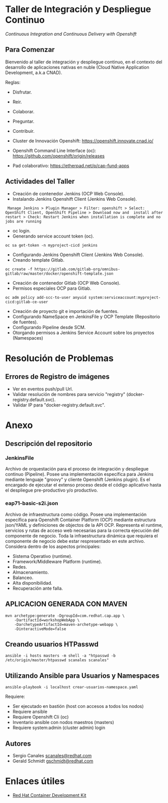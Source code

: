 
# Taller de Integración y Despliegue Continuo
*Continuous Integration and Continuous Delivery with Openshift*

## Para Comenzar

Bienvenido al taller de integración y despliegue continuo, en el contexto del desarrollo de aplicaciones nativas en nuble (Cloud Native Application Development, a.k.a CNAD).

Reglas:
- Disfrutar.
- Reir.
- Colaborar.
- Preguntar.
- Contribuir.

- Cluster de Innovación Openshift: https://openshift.innovate.cnad.io/
- Openshift Command Line Interface (oc): https://github.com/openshift/origin/releases
- Pad colaborativo: https://etherpad.net/p/cap-fund-apps

## Actividades del Taller
- Creación de contenedor Jenkins (OCP Web Console).
- Instalando Jenkins Openshift Client (Jenkins Web Console).
```
 Manage Jenkins > Plugin Manager > Filter: openshift > Select: OpenShift Client, OpenShift Pipeline > Download now and  install after restart > Check: Restart Jenkins when installation is complete and no jobs are running
```
- oc login.
- Generando service account token (oc).
```
oc sa get-token -n myproject-cicd jenkins
```
- Configurando Jenkins Openshift Client (Jenkins Web Console).
- Creando template Gitlab.
```
oc create -f https://gitlab.com/gitlab-org/omnibus-gitlab/raw/master/docker/openshift-template.json
```
- Creación de contenedor Gitlab (OCP Web Console).
- Permisos especiales OCP para Gitlab.
```
oc adm policy add-scc-to-user anyuid system:serviceaccount:myproject-cicd:gitlab-ce-user
```
- Creación de proyecto git e importación de fuentes.
- Configurando NameSpace en JenkinsFile y OCP Template (Repositorio de fuentes).
- Configurando Pipeline desde SCM.
- Otorgando permisos a Jenkins Service Account sobre los proyectos (Namespaces)

# Resolución de Problemas
## Errores de Registro de imágenes
- Ver en eventos push/pull Url.
- Validar resolución de nombres para servicio "registry" (docker-registry.default.svc).
- Validar IP para "docker-registry.default.svc".

# Anexo

## Descripción del repositorio
### JenkinsFile
Archivo de orquestación para el proceso de integración y despliegue continuo (Pipeline). Posee una implementación específica para Jenkins mediante lenguaje "groovy" y cliente Openshift (Jenkins plugin).
Es el encargado de ejecutar el extenso proceso desde el código aplicativo hasta el despliegue pre-productivo y/o productivo.
### eap71-basic-s2i.json
Archivo de infraestructura como código. Posee una implementación específica para Openshift Container Platform (OCP) mediante estructura json/YAML y definiciones de objectos de la API OCP.
Representa el runtime, servicios y rutas de acceso web necesarias para la correcta ejecución del componente de negocio.
Toda la infraestructura dinámica que requiera el componente de negocio debe estar respresentado en este archivo. Considera dentro de los aspectos principales:
- Sistema Operativo (runtime).
- Framework/Middleware Platform (runtime).
- Redes.
- Almacenamiento.
- Balanceo.
- Alta disponibilidad.
- Recuperación ante falla.
## APLICACION GENERADA CON MAVEN
```
mvn archetype:generate -DgroupId=com.redhat.cap.app \
	-DartifactId=workshopWebApp \
	-DarchetypeArtifactId=maven-archetype-webapp \
	-DinteractiveMode=false
```
## Creando usuarios HTPasswd

```
ansible -i hosts masters -m shell -a "htpasswd -b /etc/origin/master/htpasswd scanales scanales"
```

## Utilizando Ansible para Usuarios y Namespaces
```
ansible-playbook -i localhost crear-usuarios-namespace.yaml
```
Requiere:
- Ser ejecutado en bastión (host con accesos a todos los nodos)
- Requiere ansible
- Requiere Openshift Cli (oc)
- Inventario ansible con nodos maestros (masters)
- Requiere system:admin (cluster admin) login

## Autores
- Sergio Canales <scanales@redhat.com>
- Gerald Schmidt <gschmidt@redhat.com>

# Enlaces útiles

- [Red Hat Container Development Kit](https://developers.redhat.com/products/cdk/overview/)

